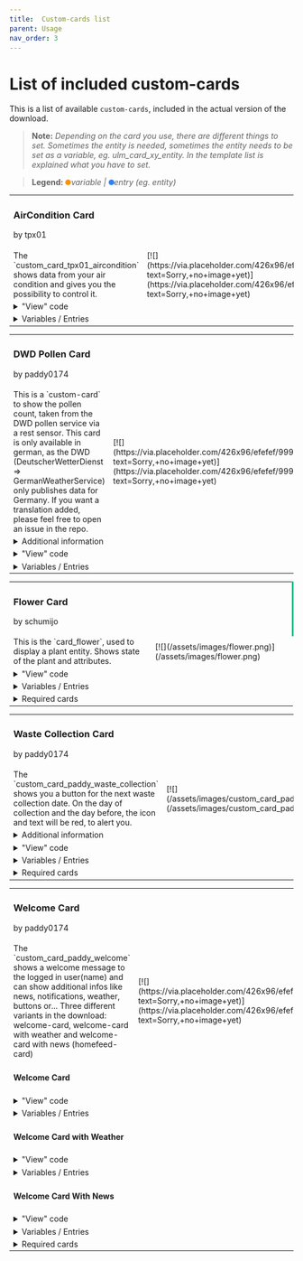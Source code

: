 ```yaml
---
title: 	Custom-cards list
parent: Usage
nav_order: 3
---
```

<div id="main-content" class="main-content" role="main">

# [](#list-of-included-custom-cards)List of included custom-cards

This is a list of available `custom-cards`, included in the actual version of the download.

> **Note:** _Depending on the card you use, there are different things to set. Sometimes the entity is needed, sometimes the entity needs to be set as a variable, eg. ulm_card_xy_entity. In the template list is explained what you have to set._

> **Legend:** _<span style="height: 10px; width: 10px; background-color: #FF9101; border-radius: 50%; display: inline-block;"></span>variable | <span style="height: 10px; width: 10px; background-color: #2C84FA; border-radius: 50%; display: inline-block;"></span>entry (eg. entity)_
<div class="table-wrapper">
<table>
<tbody>
<tr>
<td colspan="2" style="border-right: 3px solid #11B584;">

### <a name="custom_card_tpx01_aircondition"></a>AirCondition Card
<span class="text-small text-grey-dk-100 mb-0">by tpx01</span></td>
</tr>
<tr>
<td width="50%">The `custom_card_tpx01_aircondition` shows data from your air condition and gives you the possibility to control it.</td>
<td width="50%">[![](https://via.placeholder.com/426x96/efefef/999999?text=Sorry,+no+image+yet)](https://via.placeholder.com/426x96/efefef/999999?text=Sorry,+no+image+yet)</td>
</tr>
<tr>
<td colspan="2"><details><summary>"View" code</summary>  
<div class="table-wrapper">
<table>
<tbody>
<tr>
<td>You're working in **yaml-mode** _(Remember to take care of indentation)_</td>
</tr>
<tr>
<td>

```yaml

    - type: custom:button-card
      template: custom_card_tpx01_aircondition_with_buttons
      variables:
        entity: climate.livingroom
        name: A/C Livingroom
```
</td>
</tr>
</tbody>
</table>
</div>
<div class="table-wrapper">
<table>
<tbody>
<tr>
<td>You're working in **UI-mode**</td>
</tr>
<tr>
<td>

```yaml

    type: custom:button-card
    template: custom_card_tpx01_aircondition_with_buttons
    variables:
      entity: climate.livingroom
      name: A/C Livingroom
```
</td>
</tr>
</tbody>
</table>
</div>
</details></td>
</tr>
<tr>
<td colspan="2"><details><summary>Variables / Entries</summary>  
<div class="table-wrapper">
<table>
<tbody>
<tr>
<th>Variable / Entry</th>
<th>Example</th>
<th>Required</th>
</tr>
<tr>
<td><span style="display: inline-block; background-color: #FF9101; border-radius: 50%; width: 10px; height: 10px;" title="variable"></span> entity</td>
<td>climate.livingroom_ac</td>
<td>true</td>
</tr>
<tr>
<td colspan="3">Your climate entity."</td>
</tr>
<tr>
<td colspan="3">

* * *
</td>
</tr>
<tr>
<td><span style="display: inline-block; background-color: #FF9101; border-radius: 50%; width: 10px; height: 10px;" title="variable"></span> name</td>
<td>A/C Livingroom</td>
<td>true</td>
</tr>
<tr>
<td colspan="3">Your entity name."</td>
</tr>
<tr>
<td colspan="3">

* * *
</td>
</tr>
</tbody>
</table>
</div>
</details></td>
</tr>
</tbody>
</table>
</div>
<div class="table-wrapper">
<table>
<tbody>
<tr>
<td colspan="2" style="border-right: 3px solid #11B584;">

### <a name="custom_card_paddy_dwd_pollen"></a>DWD Pollen Card
<span class="text-small text-grey-dk-100 mb-0">by paddy0174</span></td>
</tr>
<tr>
<td width="50%">This is a `custom-card` to show the pollen count, taken from the DWD pollen service via a rest sensor. This card is only available in german, as the DWD (DeutscherWetterDienst => GermanWeatherService) only publishes data for Germany. If you want a translation added, please feel free to open an issue in the repo.</td>
<td width="50%">[![](https://via.placeholder.com/426x96/efefef/999999?text=Sorry,+no+image+yet)](https://via.placeholder.com/426x96/efefef/999999?text=Sorry,+no+image+yet)</td>
</tr>
<tr>
<td colspan="2"><details><summary>Additional information</summary>  
<div class="table-wrapper">
<table>
<tbody>
<tr>
<td>I use the following `rest` and `template` sensors in HA:

```yaml

    sensor:
      - platform: rest
        scan_interval: 3600
        name: "DWD Pollenbelastung"
        resource: https://opendata.dwd.de/climate_environment/health/alerts/s31fg.json
        json_attributes_path: "$..content[?(@.partregion_id==XXX)].Pollen"
        json_attributes:
          #- Erle
          #- Beifuss
          #- Ambrosia
          - Birke
          #- Esche
          - Hasel
          - Graeser
          #- Roggen
        value_template: "{{ value_json.last_update }}"
      - platform: template
        sensors:
          dwd_pollenbelastung_birke:
            icon_template: "mdi:tree-outline"
            friendly_name: "Birke"
            value_template: >-
              {% set dwd_state = state_attr('sensor.dwd_pollenbelastung', 'Birke')['today'] %}
              {% if dwd_state == "3" %}6{% elif dwd_state == "2-3"%}5{% elif dwd_state == "2"%}4{% elif dwd_state == "1-2"%}3{% elif dwd_state == "1"%}2{% elif dwd_state == "0-1"%}1{% else %}0{% endif %}
            attribute_templates:
              today: >-
                {% set dwd_state = state_attr('sensor.dwd_pollenbelastung', 'Birke')['today'] %}
                {% if dwd_state == "3" %}6{% elif dwd_state == "2-3"%}5{% elif dwd_state == "2"%}4{% elif dwd_state == "1-2"%}3{% elif dwd_state == "1"%}2{% elif dwd_state == "0-1"%}1{% else %}0{% endif %}
              tomorrow: >-
                {% set dwd_state = state_attr('sensor.dwd_pollenbelastung', 'Birke')['tomorrow'] %}
                {% if dwd_state == "3" %}6{% elif dwd_state == "2-3"%}5{% elif dwd_state == "2"%}4{% elif dwd_state == "1-2"%}3{% elif dwd_state == "1"%}2{% elif dwd_state == "0-1"%}1{% else %}0{% endif %}
```
</td>
</tr>
</tbody>
</table>
</div>
</details></td>
</tr>
<tr>
<td colspan="2"><details><summary>"View" code</summary>  
<div class="table-wrapper">
<table>
<tbody>
<tr>
<td>You're working in **yaml-mode** _(Remember to take care of indentation)_</td>
</tr>
<tr>
<td>

```yaml

    - type: custom:button-card
      template: 
        - custom_card_paddy_dwd_pollen
      entity: sensor.dwd_pollenbelastung_birke
```
</td>
</tr>
</tbody>
</table>
</div>
<div class="table-wrapper">
<table>
<tbody>
<tr>
<td>You're working in **UI-mode**</td>
</tr>
<tr>
<td>

```yaml

    - type: custom:button-card
      template: 
        - custom_card_paddy_dwd_pollen
      entity: sensor.dwd_pollenbelastung_birke
```
</td>
</tr>
</tbody>
</table>
</div>
</details></td>
</tr>
<tr>
<td colspan="2"><details><summary>Variables / Entries</summary>  
<div class="table-wrapper">
<table>
<tbody>
<tr>
<th>Variable / Entry</th>
<th>Example</th>
<th>Required</th>
</tr>
<tr>
<td><span style="display: inline-block; background-color: #2C84FA; border-radius: 50%; width: 10px; height: 10px;" title="entry"></span> entity</td>
<td>sensor.dwd_pollenbelastung_birke</td>
<td>true</td>
</tr>
<tr>
<td colspan="3">Your sensor for "Pollenbelastung"</td>
</tr>
<tr>
<td colspan="3">

* * *
</td>
</tr>
</tbody>
</table>
</div>
</details></td>
</tr>
</tbody>
</table>
</div>
<div class="table-wrapper">
<table>
<tbody>
<tr>
<td colspan="2" style="border-right: 3px solid #11B584;">

### <a name="custom_card_schumijo_flower"></a>Flower Card
<span class="text-small text-grey-dk-100 mb-0">by schumijo</span></td>
</tr>
<tr>
<td width="50%">This is the `card_flower`, used to display a plant entity. Shows state of the plant and attributes.</td>
<td width="50%">[![](/assets/images/flower.png)](/assets/images/flower.png)</td>
</tr>
<tr>
<td colspan="2"><details><summary>"View" code</summary>  
<div class="table-wrapper">
<table>
<tbody>
<tr>
<td>You're working in **yaml-mode** _(Remember to take care of indentation)_</td>
</tr>
<tr>
<td>

```yaml

    - type: 'custom:button-card'
      template: card_flower
      variables:
        ulm_card_flower_entity: plant.bonsai_ficus
        ulm_card_flower_name: Bonsai Ficus
        ulm_card_flower_species: "ficus retusa"
```
</td>
</tr>
</tbody>
</table>
</div>
<div class="table-wrapper">
<table>
<tbody>
<tr>
<td>You're working in **UI-mode**</td>
</tr>
<tr>
<td>

```yaml

    type: 'custom:button-card'
    template: card_flower
    variables:
      ulm_card_flower_entity: plant.bonsai_ficus
      ulm_card_flower_name: Bonsai Ficus
      ulm_card_flower_species: "ficus retusa"
```
</td>
</tr>
</tbody>
</table>
</div>
</details></td>
</tr>
<tr>
<td colspan="2"><details><summary>Variables / Entries</summary>  
<div class="table-wrapper">
<table>
<tbody>
<tr>
<th>Variable / Entry</th>
<th>Example</th>
<th>Required</th>
</tr>
<tr>
<td><span style="display: inline-block; background-color: #FF9101; border-radius: 50%; width: 10px; height: 10px;" title="variable"></span> ulm_card_flower_entity</td>
<td>plant.bonsai_ficus</td>
<td>true</td>
</tr>
<tr>
<td colspan="3">The entity of your plant</td>
</tr>
<tr>
<td colspan="3">

* * *
</td>
</tr>
<tr>
<td><span style="display: inline-block; background-color: #FF9101; border-radius: 50%; width: 10px; height: 10px;" title="variable"></span> ulm_card_flower_name</td>
<td>Bonsai Ficus</td>
<td>false</td>
</tr>
<tr>
<td colspan="3">The name of your plant</td>
</tr>
<tr>
<td colspan="3">

* * *
</td>
</tr>
<tr>
<td><span style="display: inline-block; background-color: #FF9101; border-radius: 50%; width: 10px; height: 10px;" title="variable"></span> ulm_card_flower_species</td>
<td>ficus retusa</td>
<td>true</td>
</tr>
<tr>
<td colspan="3">The species of your plant</td>
</tr>
<tr>
<td colspan="3">

* * *
</td>
</tr>
</tbody>
</table>
</div>
</details></td>
</tr>
<tr>
<td colspan="2"><details><summary>Required cards</summary>  
<div class="table-wrapper">
<table>
<tbody>
<tr>
<th>Name</th>
<th>Link to card</th>
</tr>
<tr>
<td>lovelace-flower-card</td>
<td>[https://github.com/thomasloven/lovelace-flower-card](https://github.com/thomasloven/lovelace-flower-card)</td>
</tr>
</tbody>
</table>
</div>
</details></td>
</tr>
</tbody>
</table>
</div>
<div class="table-wrapper">
<table>
<tbody>
<tr>
<td colspan="2" style="border-right: 3px solid #11B584;">

### <a name="custom_card_paddy_waste_collection"></a>Waste Collection Card
<span class="text-small text-grey-dk-100 mb-0">by paddy0174</span></td>
</tr>
<tr>
<td width="50%">The `custom_card_paddy_waste_collection` shows you a button for the next waste collection date. On the day of collection and the day before, the icon and text will be red, to alert you.</td>
<td width="50%">[![](/assets/images/custom_card_paddy_waste_collection.png)](/assets/images/custom_card_paddy_waste_collection.png)</td>
</tr>
<tr>
<td colspan="2"><details><summary>Additional information</summary>  
<div class="table-wrapper">
<table>
<tbody>
<tr>
<td>This is my `sensor` setup in HA. I do the change from "days" to "friendly days" in my template sensor.

*   Don't forget to set `add_days_to` in your `sensor` config
*   "HEUTE" is german for today or aujourd'hui | "MORGEN" is german for tomorrow or demain

```yaml

    sensor:
      - platform: waste_collection_schedule
        name: waste_collection_paper
        details_format: upcoming
        add_days_to: true # this line is important
        value_template:  >-
          {% if value.daysTo == 0 %}
          HEUTE
          {% elif value.daysTo == 1 %}
          MORGEN
          {% else %}
          in {{value.daysTo}} Tagen
          {% endif %}
        types:
          - Papiertonne
```
</td>
</tr>
</tbody>
</table>
</div>
</details></td>
</tr>
<tr>
<td colspan="2"><details><summary>"View" code</summary>  
<div class="table-wrapper">
<table>
<tbody>
<tr>
<td>You're working in **yaml-mode** _(Remember to take care of indentation)_</td>
</tr>
<tr>
<td>

```yaml

    - type: 'custom:button-card'
      template: custom_card_paddy_waste_collection
      entity: sensor.waste_collection_paper
```
</td>
</tr>
</tbody>
</table>
</div>
<div class="table-wrapper">
<table>
<tbody>
<tr>
<td>You're working in **UI-mode**</td>
</tr>
<tr>
<td>

```yaml

    type: 'custom:button-card'
    template: custom_card_paddy_waste_collection
    entity: sensor.waste_collection_paper
```
</td>
</tr>
</tbody>
</table>
</div>
</details></td>
</tr>
<tr>
<td colspan="2"><details><summary>Variables / Entries</summary>  
<div class="table-wrapper">
<table>
<tbody>
<tr>
<th>Variable / Entry</th>
<th>Example</th>
<th>Required</th>
</tr>
<tr>
<td><span style="display: inline-block; background-color: #2C84FA; border-radius: 50%; width: 10px; height: 10px;" title="entry"></span> entity</td>
<td>sensor.waste_collection_paper</td>
<td>true</td>
</tr>
<tr>
<td colspan="3">Your entity from waste_collection_framework</td>
</tr>
<tr>
<td colspan="3">

* * *
</td>
</tr>
</tbody>
</table>
</div>
</details></td>
</tr>
<tr>
<td colspan="2"><details><summary>Required cards</summary>  
<div class="table-wrapper">
<table>
<tbody>
<tr>
<th>Name</th>
<th>Link to card</th>
</tr>
<tr>
<td>Waste Collection Framework</td>
<td>[https://github.com/mampfes/hacs_waste_collection_schedule](https://github.com/mampfes/hacs_waste_collection_schedule)</td>
</tr>
</tbody>
</table>
</div>
</details></td>
</tr>
</tbody>
</table>
</div>
<div class="table-wrapper">
<table>
<tbody>
<tr>
<td colspan="2" style="border-right: 3px solid #11B584;">

### <a name="custom_card_paddy_welcome"></a>Welcome Card
<span class="text-small text-grey-dk-100 mb-0">by paddy0174</span></td>
</tr>
<tr>
<td width="50%">The `custom_card_paddy_welcome` shows a welcome message to the logged in user(name) and can show additional infos like news, notifications, weather, buttons or...  
Three different variants in the download: welcome-card, welcome-card with weather and welcome-card with news (homefeed-card)</td>
<td width="50%">[![](https://via.placeholder.com/426x96/efefef/999999?text=Sorry,+no+image+yet)](https://via.placeholder.com/426x96/efefef/999999?text=Sorry,+no+image+yet)</td>
</tr>
<tr>
<td colspan="2">

#### Welcome Card
</td>
</tr>
<tr>
<td colspan="2"><details><summary>"View" code</summary>  
<div class="table-wrapper">
<table>
<tbody>
<tr>
<td>You're working in **yaml-mode** _(Remember to take care of indentation)_</td>
</tr>
<tr>
<td>

```yaml

    - type: 'custom:button-card'
      template: custom_card_paddy_welcome
      variables:
        ulm_custom_card_paddy_welcome_time: sensor.time
```
</td>
</tr>
</tbody>
</table>
</div>
<div class="table-wrapper">
<table>
<tbody>
<tr>
<td>You're working in **UI-mode**</td>
</tr>
<tr>
<td>

```yaml

    type: 'custom:button-card'
    template: custom_card_paddy_welcome
    variables:
      ulm_custom_card_paddy_welcome_time: sensor.time
```
</td>
</tr>
</tbody>
</table>
</div>
</details></td>
</tr>
<tr>
<td colspan="2"><details><summary>Variables / Entries</summary>  
<div class="table-wrapper">
<table>
<tbody>
<tr>
<th>Variable / Entry</th>
<th>Example</th>
<th>Required</th>
</tr>
<tr>
<td><span style="display: inline-block; background-color: #FF9101; border-radius: 50%; width: 10px; height: 10px;" title="variable"></span> ulm_custom_card_paddy_welcome_time</td>
<td>sensor.time</td>
<td>true</td>
</tr>
<tr>
<td colspan="3">This is your `time` sensor in Home Assistant.</td>
</tr>
<tr>
<td colspan="3">

* * *
</td>
</tr>
</tbody>
</table>
</div>
</details></td>
</tr>
<tr>
<td colspan="2">

#### Welcome Card with Weather
</td>
</tr>
<tr>
<td colspan="2"><details><summary>"View" code</summary>  
<div class="table-wrapper">
<table>
<tbody>
<tr>
<td>You're working in **yaml-mode** _(Remember to take care of indentation)_</td>
</tr>
<tr>
<td>

```yaml

    - type: 'custom:button-card'
      template: custom_card_paddy_welcome_with_weather
      variables:
        ulm_custom_card_paddy_welcome_time: sensor.time
        ulm_custom_card_paddy_welcome_weather_provider: weather.accu_weather
```
</td>
</tr>
</tbody>
</table>
</div>
<div class="table-wrapper">
<table>
<tbody>
<tr>
<td>You're working in **UI-mode**</td>
</tr>
<tr>
<td>

```yaml

    type: 'custom:button-card'
    template: custom_card_paddy_welcome_with_weather
    variables:
      ulm_custom_card_paddy_welcome_time: sensor.time
      ulm_custom_card_paddy_welcome_weather_provider: weather.accu_weather
```
</td>
</tr>
</tbody>
</table>
</div>
</details></td>
</tr>
<tr>
<td colspan="2"><details><summary>Variables / Entries</summary>  
<div class="table-wrapper">
<table>
<tbody>
<tr>
<th>Variable / Entry</th>
<th>Example</th>
<th>Required</th>
</tr>
<tr>
<td><span style="display: inline-block; background-color: #FF9101; border-radius: 50%; width: 10px; height: 10px;" title="variable"></span> ulm_custom_card_paddy_welcome_time</td>
<td>sensor.time</td>
<td>true</td>
</tr>
<tr>
<td colspan="3">This is your `time` sensor in Home Assistant.</td>
</tr>
<tr>
<td colspan="3">

* * *
</td>
</tr>
<tr>
<td><span style="display: inline-block; background-color: #FF9101; border-radius: 50%; width: 10px; height: 10px;" title="variable"></span> ulm_custom_card_paddy_welcome_weather_provider</td>
<td>weather.accu_weather</td>
<td>true</td>
</tr>
<tr>
<td colspan="3">Your Home Assistant weather provider</td>
</tr>
<tr>
<td colspan="3">

* * *
</td>
</tr>
</tbody>
</table>
</div>
</details></td>
</tr>
<tr>
<td colspan="2">

#### Welcome Card With News
</td>
</tr>
<tr>
<td colspan="2"><details><summary>"View" code</summary>  
<div class="table-wrapper">
<table>
<tbody>
<tr>
<td>You're working in **yaml-mode** _(Remember to take care of indentation)_</td>
</tr>
<tr>
<td>

```yaml

    - type: 'custom:button-card'
      template: custom_card_paddy_welcome_with_news
      variables:
        ulm_custom_card_paddy_welcome_time: sensor.time
        ulm_custom_card_paddy_welcome_news_entities:
          - entity: sensor.waste_collection_paper
            content_template: "{{display_name}}{{state}}"
          - entity: sensor.waste_collection_waste
            content_template: "{{display_name}}{{state}}" 
```
</td>
</tr>
</tbody>
</table>
</div>
<div class="table-wrapper">
<table>
<tbody>
<tr>
<td>You're working in **UI-mode**</td>
</tr>
<tr>
<td>

```yaml

    type: 'custom:button-card'
    template: custom_card_paddy_welcome_with_news
    variables:
      ulm_custom_card_paddy_welcome_time: sensor.time
      ulm_custom_card_paddy_welcome_news_entities: 
        - entity: sensor.waste_collection_paper
          content_template: "{{display_name}}{{state}}"
        - entity: sensor.waste_collection_waste
          content_template: "{{display_name}}{{state}}"
```
</td>
</tr>
</tbody>
</table>
</div>
</details></td>
</tr>
<tr>
<td colspan="2"><details><summary>Variables / Entries</summary>  
<div class="table-wrapper">
<table>
<tbody>
<tr>
<th>Variable / Entry</th>
<th>Example</th>
<th>Required</th>
</tr>
<tr>
<td><span style="display: inline-block; background-color: #FF9101; border-radius: 50%; width: 10px; height: 10px;" title="variable"></span> ulm_custom_card_paddy_welcome_time</td>
<td>sensor.time</td>
<td>true</td>
</tr>
<tr>
<td colspan="3">This is your `time` sensor in Home Assistant.</td>
</tr>
<tr>
<td colspan="3">

* * *
</td>
</tr>
<tr>
<td><span style="display: inline-block; background-color: #FF9101; border-radius: 50%; width: 10px; height: 10px;" title="variable"></span> ulm_custom_card_paddy_welcome_news_entities</td>
<td>

```yaml

    ulm_custom_card_paddy_welcome_news_entities:
      - entity: sensor.waste_collection_paper
        content_template: "{{display_name}}{{state}}"
      - entity: sensor.waste_collection_waste
        content_template: "{{display_name}}{{state}}"
```
</td>
<td>true</td>
</tr>
<tr>
<td colspan="3">These are the entities, that get listed in your news-feed.  
Please see the documentation of [home-feed-card](https://github.com/gadgetchnnel/lovelace-home-feed-card) to see all the available options.  
We also provide an example for the configuration in our <a href="">G.E.T.S.</a> category.</td>
</tr>
<tr>
<td colspan="3">

* * *
</td>
</tr>
</tbody>
</table>
</div>
</details></td>
</tr>
<tr>
<td colspan="2"><details><summary>Required cards</summary>  
<div class="table-wrapper">
<table>
<tbody>
<tr>
<th>Name</th>
<th>Link to card</th>
</tr>
<tr>
<td>lovelace-home-feed-card</td>
<td>[https://github.com/gadgetchnnel/lovelace-home-feed-card](https://github.com/gadgetchnnel/lovelace-home-feed-card)</td>
</tr>
</tbody>
</table>
</div>
</details></td>
</tr>
</tbody>
</table>
</div>